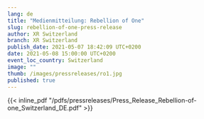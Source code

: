 ```yaml
---
lang: de
title: "Medienmitteilung: Rebellion of One"
slug: rebellion-of-one-press-release
author: XR Switzerland
branch: XR Switzerland
publish_date: 2021-05-07 18:42:09 UTC+0200
date: 2021-05-08 15:00:00 UTC+0200
event_loc_country: Switzerland
image: ""
thumb: /images/pressreleases/ro1.jpg
published: true
---
```


{{< inline_pdf "/pdfs/pressreleases/Press_Release_Rebellion-of-one_Switzerland_DE.pdf" >}}
